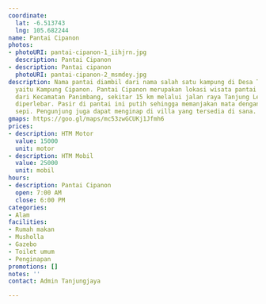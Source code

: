 ```yaml
---
coordinate:
  lat: -6.513743
  lng: 105.682244
name: Pantai Cipanon
photos:
- photoURI: pantai-cipanon-1_iihjrn.jpg
  description: Pantai Cipanon
- description: Pantai cipanon
  photoURI: pantai-cipanon-2_msmdey.jpg
description: Nama pantai diambil dari nama salah satu kampung di Desa Tanjungjaya,
  yaitu Kampung Cipanon. Pantai Cipanon merupakan lokasi wisata pantai paling dekat
  dari Kecamatan Panimbang, sekitar 15 km melalui jalan raya Tanjung Lesung yang sudah
  diperlebar. Pasir di pantai ini putih sehingga memanjakan mata dengan suasana yang
  sepi. Pengunjung juga dapat menginap di villa yang tersedia di sana.
gmaps: https://goo.gl/maps/mc53zwGCUKj1Jfmh6
prices:
- description: HTM Motor
  value: 15000
  unit: motor
- description: HTM Mobil
  value: 25000
  unit: mobil
hours:
- description: Pantai Cipanon
  open: 7:00 AM
  close: 6:00 PM
categories:
- Alam
facilities:
- Rumah makan
- Musholla
- Gazebo
- Toilet umum
- Penginapan
promotions: []
notes: ''
contact: Admin Tanjungjaya

---
```

